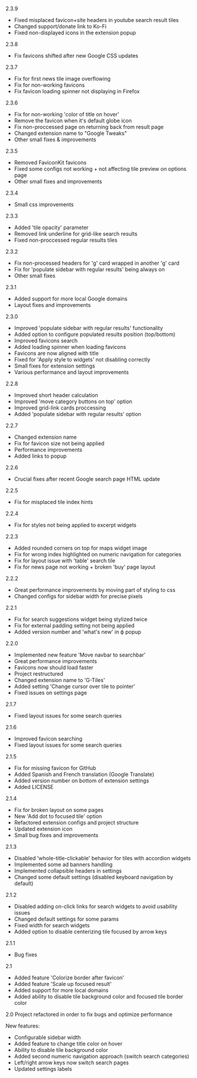 2.3.9
- Fixed misplaced favicon+site headers in youtube search result tiles
- Changed support/donate link to Ko-Fi
- Fixed non-displayed icons in the extension popup

2.3.8
- Fix favicons shifted after new Google CSS updates

2.3.7
- Fix for first news tile image overflowing
- Fix for non-working favicons
- Fix favicon loading spinner not displaying in Firefox

2.3.6
- Fix for non-working 'color of title on hover'
- Remove the favicon when it's default globe icon
- Fix non-proccessed page on returning back from result page
- Changed extension name to "Google Tweaks"
- Other small fixes & improvements

2.3.5
- Removed FaviconKit favicons
- Fixed some configs not working + not affecting tile preview on options page
- Other small fixes and improvements

2.3.4
- Small css improvements

2.3.3
- Added 'tile opacity' parameter
- Removed link underline for grid-like search results
- Fixed non-proccessed regular results tiles

2.3.2
- Fix non-processed headers for 'g' card wrapped in another 'g' card
- Fix for 'populate sidebar with regular results' being always on
- Other small fixes

2.3.1
- Added support for more local Google domains
- Layout fixes and improvements

2.3.0
- Improved 'populate sidebar with regular results' functionality
- Added option to configure populated results position (top/bottom)
- Improved favicons search
- Added loading spinner when loading favicons
- Favicons are now aligned with title
- Fixed for 'Apply style to widgets' not disabling correctly
- Small fixes for extension settings
- Various performance and layout improvements

2.2.8 
- Improved short header calculation
- Improved 'move category buttons on top' option
- Improved grid-link cards proccessing
- Added 'populate sidebar with regular results' option

2.2.7
- Changed extension name
- Fix for favicon size not being applied
- Performance improvements
- Added links to popup

2.2.6
- Crucial fixes after recent Google search page HTML update

2.2.5
- Fix for misplaced tile index hints

2.2.4
- Fix for styles not being applied to excerpt widgets

2.2.3
- Added rounded corners on top for maps widget image
- Fix for wrong index highlighted on numeric navigation for categories
- Fix for layout issue with 'table' search tile
- Fix for news page not working + broken 'buy' page layout

2.2.2
- Great performance improvements by moving part of styling to css
- Changed configs for sidebar width for precise pixels

2.2.1
- Fix for search suggestions widget being stylized twice
- Fix for external padding setting not being applied
- Added version number and 'what's new' in ф popup

2.2.0
- Implemented new feature 'Move navbar to searchbar'
- Great performance improvements
- Favicons now should load faster
- Project restructured
- Changed extension name to 'G-Tiles'
- Added setting 'Change cursor over tile to pointer'
- Fixed issues on settings page

2.1.7
- Fixed layout issues for some search queries

2.1.6
- Improved favicon searching
- Fixed layout issues for some search queries

2.1.5
- Fix for missing favicon for GitHub
- Added Spanish and French translation (Google Translate)
- Added version number on bottom of extension settings
- Added LICENSE

2.1.4
- Fix for broken layout on some pages
- New 'Add dot to focused tile' option
- Refactored extension configs and project structure
- Updated extension icon
- Small bug fixes and improvements

2.1.3
- Disabled 'whole-title-clickable' behavior for tiles with accordion widgets
- Implemented some ad banners handling
- Implemented collapsible headers in settings
- Changed some default settings (disabled keyboard navigation by default)

2.1.2
- Disabled adding on-click links for search widgets to avoid usability issues
- Changed default settings for some params
- Fixed width for search widgets 
- Added option to disable centerizing tile focused by arrow keys

2.1.1
- Bug fixes

2.1
- Added feature 'Colorize border after favicon'
- Added feature 'Scale up focused result'
- Added support for more local domains
- Added ability to disable tile background color and focused tile border color

2.0
Project refactored in order to fix bugs and optimize performance

New features:
- Configurable sidebar width
- Added feature to change title color on hover
- Ability to disable tile background color
- Added second numeric navigation approach (switch search categories)
- Left/right arrow keys now switch search pages
- Updated settings labels


